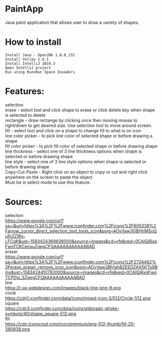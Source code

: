 # PaintApp
Java paint application that allows user to draw a variety of shapes.

# How to install
	Install Java - OpenJDK 1.8.0_232
	Install Volley 1.0.1
	Install IntelliJ 2019.3
	Open IntelliJ project
	Run using Run>Run Space Invaders

# Features:
selection  
erase - select tool and click shape to erase or click delete key when shape is selected to delete  
rectangle - draw rectange by clicking once then moving mouse to right/down to get desired size. Use selection tool to move around screen.  
fill - select tool and click on a shape to change fill to what is on icon  
line color picker - to pick line color of selected shape or before drawing a shape  
fill color picker - to pick fill color of selected shape or before drawing shape  
line thickness - select one of 3 line thickness options when shape is selected or before drawing shape  
line style - select one of 3 line style options when shape is selected or before drawing shape  
Copy-Cut-Paste - Right click on an object to copy or cut and right click anywhere on the screen to paste the object.   
Must be in select mode to use this feature.

# Sources:
selection  
https://www.google.com/url?sa=i&url=https%3A%2F%2Fwww.iconfinder.com%2Ficons%2F605338%2Farrow_cursor_direct_selection_tool_tools_icon&psig=AOvVaw3GBHhMSoQufn2ZWx-LFCqK&ust=1583424369638000&source=images&cd=vfe&ved=0CAIQjRxqFwoTCKCensuZgegCFQAAAAAdAAAAABAD  
eraser  
https://www.google.com/url?sa=i&url=https%3A%2F%2Fwww.iconfinder.com%2Ficons%2F2724462%2Ferase_eraser_remove_icon_icon&psig=AOvVaw2Bh1ahBZEEDZAX5KTo9Bmx&ust=1583424451782000&source=images&cd=vfe&ved=0CAIQjRxqFwoTCPDsi_SZgegCFQAAAAAdAAAAABAD  
line  
https://i.ya-webdesign.com/images/black-line-png-9.png  
circle  
https://cdn1.iconfinder.com/data/icons/mixed-icon-3/512/Circle-512.png  
square  
https://cdn3.iconfinder.com/data/icons/eldorado-stroke-symbols/40/shape_square-512.png  
fill  
https://cdn.iconscout.com/icon/premium/png-512-thumb/fill-20-380839.png  


